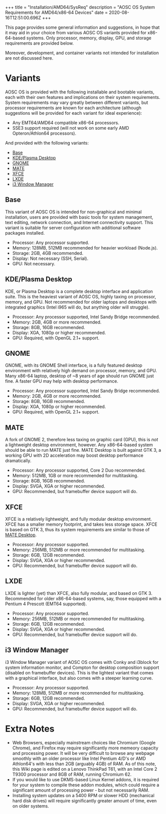 +++
title = "Installation/AMD64/SysReq"
description = "AOSC OS System Requirements for AMD64/x86-64 Devices"
date = 2020-08-16T12:51:00.696Z
+++

This page provides some general information and suggestions, in hope that it may aid in your choice from various AOSC OS variants provided for x86-64-based systems. Only processor, memory, display, GPU, and storage requirements are provided below.

Moreover, development, and container variants not intended for installation are not discussed here.

# Variants

AOSC OS is provided with the following installable and bootable variants, each with their own features and implications on their system requirements. System requirements may vary greatly between different variants, but processor requirements are known for each architecture (although suggestions will be provided for each variant for ideal experience): 

- Any EMT64/AMD64 compatible x86-64 processors.
- SSE3 support required (will not work on some early AMD Opteron/Athlon64 processors).

And provided with the following variants:

- [Base](#base)
- [KDE/Plasma Desktop](#kde-plasma-desktop)
- [GNOME](#gnome)
- [MATE](#mate)
- [XFCE](#xfce)
- [LXDE](#lxde)
- [i3 Window Manager](#i3-window-manager)

## Base

This variant of AOSC OS is intended for non-graphical and minimal installation, users are provided with basic tools for system management, text editing, network connection, and Internet connectivity support. This variant is suitable for server configuration with additional software packages installed.

- Processor: Any processor supported.
- Memory: 128MB, 512MB recommended for heavier workload (Node.js).
- Storage: 2GB, 4GB recommended.
- Display: Not necessary (SSH, Serial).
- GPU: Not necessary.

## KDE/Plasma Desktop

KDE, or Plasma Desktop is a complete desktop interface and application suite. This is the heaviest variant of AOSC OS, highly taxing on processor, memory, and GPU. Not recommended for older laptops and desktops with integrated graphics (Intel i965 will do, but anything older will struggle).

- Processor: Any processor supported, Intel Sandy Bridge recommended.
- Memory: 2GB, 4GB or more recommended.
- Storage: 8GB, 16GB recommended.
- Display: XGA, 1080p or higher recommended.
- GPU: Required, with OpenGL 2.1+ support.

## GNOME

GNOME, with its GNOME Shell interface, is a fully featured desktop environment with relatively high demand on processor, memory, and GPU. Many x86-64 laptop, desktop of ~8 years of age should run GNOME just fine. A faster GPU may help with desktop performance.

- Processor: Any processor supported, Intel Sandy Bridge recommended.
- Memory: 2GB, 4GB or more recommended.
- Storage: 8GB, 16GB recommended.
- Display: XGA, 1080p or higher recommended.
- GPU: Required, with OpenGL 2.1+ support.

## MATE

A fork of GNOME 2, therefore less taxing on graphic card (GPU), this is *not* a lightweight desktop environment, however. Any x86-64-based system should be able to run MATE just fine. MATE Desktop is built against GTK 3, a working GPU with 2D acceleration may boost desktop performance dramatically.

- Processor: Any processor supported, Core 2 Duo recommended.
- Memory: 512MB, 1GB or more recommended for multitasking.
- Storage: 8GB, 16GB recommended.
- Display: SVGA, XGA or higher recommended.
- GPU: Recommended, but framebuffer device support will do.

## XFCE

XFCE is a relatively lightweight, and fully modular desktop environment. XFCE has a smaller memory footprint, and takes less storage space. XFCE is based on GTK 3, thus its system requirements are similar to those of [MATE Desktop](#mate).

- Processor: Any processor supported.
- Memory: 256MB, 512MB or more recommended for multitasking.
- Storage: 6GB, 12GB recommended.
- Display: SVGA, XGA or higher recommended.
- GPU: Recommended, but framebuffer device support will do.

## LXDE

LXDE is lighter (yet) than XFCE, also fully modular, and based on GTK 3. Recommended for older x86-64-based systems, say, those equipped with a Pentium 4 Prescott (EMT64 supported).

- Processor: Any processor supported.
- Memory: 256MB, 512MB or more recommended for multitasking.
- Storage: 6GB, 12GB recommended.
- Display: SVGA, XGA or higher recommended.
- GPU: Recommended, but framebuffer device support will do.

## i3 Window Manager

i3 Window Manager variant of AOSC OS comes with Conky and i3block for system information monitor, and Compton for desktop composition support (disabled on framebuffer devices). This is the lightest variant that comes with a graphical interface, but also comes with a steeper learning curve.

- Processor: Any processor supported.
- Memory: 128MB, 512MB or more recommended for multitasking.
- Storage: 6GB, 12GB recommended.
- Display: SVGA, XGA or higher recommended.
- GPU: Recommended, but framebuffer device support will do.

# Extra Notes

- Web Browsers, especially mainstream choices like Chromium (Google Chrome), and Firefox may require significantly more memeory capacity and processing power. It will be very difficult to browse any webpage smoothly with an older processor like Intel Pentium 4/D's or AMD Athlon64's with less than 2GB (arguably 4GB) of RAM. As of this note, this Wiki page is edited on a Lenovo ThinkPad T61, with an Intel Core 2 T9300 processor and 8GB of RAM, running Chromium 62.
- If you would like to use DKMS-based Linux Kernel addons, it is required for your system to compile these addon modules, which could require a significant amount of processing power - but not necessarily RAM.
- Installing system updates on a 5400 RPM or slower HDD (mechanical hard disk drives) will require significantly greater amount of time, even on older systems.